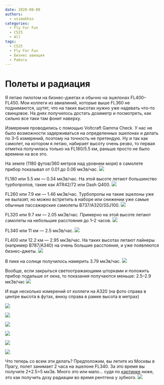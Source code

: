 ```yaml
---
date: 2020-08-08
authors:
  - vsimakhin
categories:
  - Fly For Fun
  - C525
  - All
tags:
  - C525
  - Fly For Fun
  - Бизнес авиация
  - Работа
---
```


# Полеты и радиация

Я летаю пилотом на бизнес–джетах и обычно на эшелонах FL400–FL450. Мои коллеги из авиалиний, которые выше FL360 не поднимаются, шутят, что на таких высотах нужно уже надевать что–то свинцовое. На днях получилось достать дозиметр и посмотреть, как сильно все таки там фонит наверху.

Измерения проводились с помощью Voltcraft Gamma Check. У нас не было возможности задерживаться на определенных эшелонах и делать по 3–5 измерений, поэтому на точность не претендую. Ну и так как самолет, на котором я летаю, набирает высоту очень резво, то первая отметка получилась только на FL180/5.5 км, раньше просто не было времени на все это.

На земле (1180 футов/360 метров над уровнем моря) в самолете прибор показывал от 0.01 до 0.06 мкЗв/час.
![](1.jpg)
<!-- more -->
FL180 или 5.5 км — 0.34 мкЗв/час. На этой высоте летают большинство турбопропов, такие как ATR42/72 или Dash Q400.
![](2.jpg)

FL260 или 7.9 км — 1.46 мкЗв/час. Турбопропы на такие эшелоны уже не вылазят, но можно встретить в наборе или снижении уже самые обычные пассажирские самолеты B737/A320/SSJ100.
![](3.jpg)

FL320 или 9.7 км — 2.05 мкЗв/час. Примерно на этой высоте летают самолеты на небольшие расстояния до 1–2 часов.
![](4.jpg)

FL340 или 11 км — 2.5 мкЗв/час.
![](5.jpg)

FL400 или 12.2 км — 2.95 мкЗв/час. На таких высотах летают лайнеры (например B787/A340) на очень большие расстояния, и уже появляются бизнес–джеты.
![](6.jpg)

В пике на солнце получилось намерить 3.79 мкЗв/час.
![](7.jpg)

Вообще, если закрыться светоотражающими шторками и положить прибор подальше от окна, то показания получаются меньше: 2.5–2.9 мкЗв/час
![](8.jpg)

И еще несколько измерений от коллеги на А320 (на фото справа в центре высота в футах, внизу справа в рамке высота в метрах)

![](11.jpg)

![](12.jpg)

![](13.jpg)

![](14.jpg)

![](15.jpg)

![](16.jpg)

Что теперь со всем эти делать? Предположим, вы летите из Москвы в Прагу, полет занимает 2 часа на эшелоне FL340. За это время вы получите 2*2.5=5 мкЗв. Много это или мало... судя по [картинке](https://xkcd.com/radiation/) ниже, это как получить дозу радиации во время рентгена у зубного.
![](20.png)